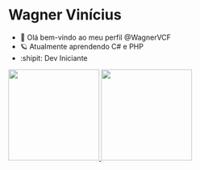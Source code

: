    <h1>Wagner Vinícius</h1>

- 👋 Olá bem-vindo ao meu perfil @WagnerVCF
- :ringed_planet: Atualmente aprendendo C# e PHP
- :shipit: Dev Iniciante
<div>
  <a href="https://github.com/WagnerVCF">
  <img height="180em" src="https://github-readme-stats.vercel.app/api?username=WagnerVCF&show_icons=true&theme=gotham&include_all_commits=true&count_private=true"/>
  <img height="180em" src="https://github-readme-stats.vercel.app/api/top-langs/?username=WagnerVCF&layout=compact&langs_count=7&theme=gotham"/>
</div>
<!---
WagnerVCF/WagnerVCF is a ✨ special ✨ repository because its `README.md` (this file) appears on your GitHub profile.
You can click the Preview link to take a look at your changes.
--->
